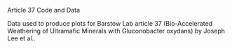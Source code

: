 Article 37 Code and Data

Data used to produce plots for Barstow Lab article 37 (Bio-Accelerated Weathering of Ultramafic Minerals with Gluconobacter oxydans) by Joseph Lee et al.. 
